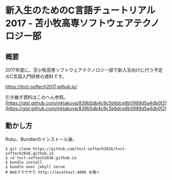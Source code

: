 # 新入生のためのC言語チュートリアル2017 - 苫小牧高専ソフトウェアテクノロジー部

## 概要

2017年度に、苫小牧高専ソフトウェアテクノロジー部で新入生向けに行う予定のC言語入門研修の資料です。

https://tnct-softech2017.github.io/

引き継ぎ資料はこのへん参照。  
[https://gist.github.com/mktakuya/839b5db4c9c5b6dce8b0989d5a4db0f2](https://gist.github.com/mktakuya/839b5db4c9c5b6dce8b0989d5a4db0f2)

## 動かし方

Ruby、Bundlerのインストール後、

```
$ git clone https://github.com/tnct-softech2016/tnct-softech2016.github.io
$ cd tnct-softech2016.github.io
$ bundle install
$ bundle exec jekyll serve
# Webブラウザで http://localhost:4000 を開く
```
